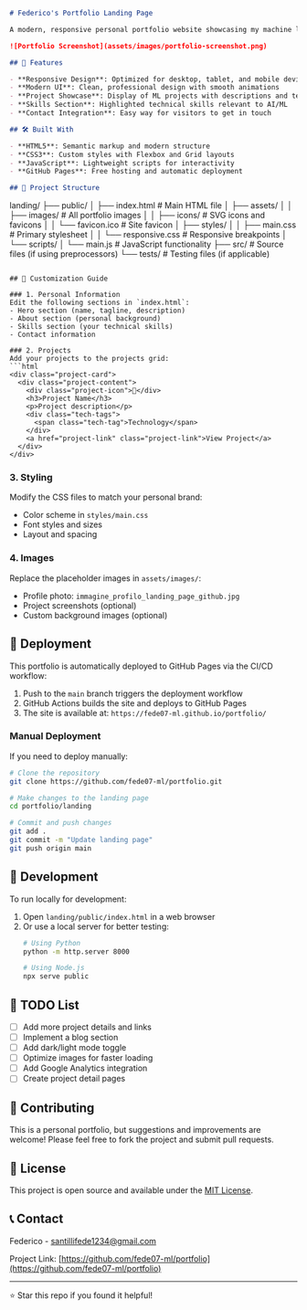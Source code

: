 ```markdown
# Federico's Portfolio Landing Page

A modern, responsive personal portfolio website showcasing my machine learning and AI projects.

![Portfolio Screenshot](assets/images/portfolio-screenshot.png)

## 🚀 Features

- **Responsive Design**: Optimized for desktop, tablet, and mobile devices
- **Modern UI**: Clean, professional design with smooth animations
- **Project Showcase**: Display of ML projects with descriptions and technologies
- **Skills Section**: Highlighted technical skills relevant to AI/ML
- **Contact Integration**: Easy way for visitors to get in touch

## 🛠️ Built With

- **HTML5**: Semantic markup and modern structure
- **CSS3**: Custom styles with Flexbox and Grid layouts
- **JavaScript**: Lightweight scripts for interactivity
- **GitHub Pages**: Free hosting and automatic deployment

## 📁 Project Structure

```
landing/
├── public/
│   ├── index.html          # Main HTML file
│   ├── assets/
│   │   ├── images/         # All portfolio images
│   │   ├── icons/          # SVG icons and favicons
│   │   └── favicon.ico     # Site favicon
│   ├── styles/
│   │   ├── main.css        # Primary stylesheet
│   │   └── responsive.css  # Responsive breakpoints
│   └── scripts/
│       └── main.js         # JavaScript functionality
├── src/                    # Source files (if using preprocessors)
└── tests/                  # Testing files (if applicable)
```

## 🎨 Customization Guide

### 1. Personal Information
Edit the following sections in `index.html`:
- Hero section (name, tagline, description)
- About section (personal background)
- Skills section (your technical skills)
- Contact information

### 2. Projects
Add your projects to the projects grid:
```html
<div class="project-card">
  <div class="project-content">
    <div class="project-icon">🎯</div>
    <h3>Project Name</h3>
    <p>Project description</p>
    <div class="tech-tags">
      <span class="tech-tag">Technology</span>
    </div>
    <a href="project-link" class="project-link">View Project</a>
  </div>
</div>
```

### 3. Styling
Modify the CSS files to match your personal brand:
- Color scheme in `styles/main.css`
- Font styles and sizes
- Layout and spacing

### 4. Images
Replace the placeholder images in `assets/images/`:
- Profile photo: `immagine_profilo_landing_page_github.jpg`
- Project screenshots (optional)
- Custom background images (optional)

## 🚀 Deployment

This portfolio is automatically deployed to GitHub Pages via the CI/CD workflow:

1. Push to the `main` branch triggers the deployment workflow
2. GitHub Actions builds the site and deploys to GitHub Pages
3. The site is available at: `https://fede07-ml.github.io/portfolio/`

### Manual Deployment
If you need to deploy manually:
```bash
# Clone the repository
git clone https://github.com/fede07-ml/portfolio.git

# Make changes to the landing page
cd portfolio/landing

# Commit and push changes
git add .
git commit -m "Update landing page"
git push origin main
```

## 🔧 Development

To run locally for development:
1. Open `landing/public/index.html` in a web browser
2. Or use a local server for better testing:
   ```bash
   # Using Python
   python -m http.server 8000
   
   # Using Node.js
   npx serve public
   ```

## 📝 TODO List

- [ ] Add more project details and links
- [ ] Implement a blog section
- [ ] Add dark/light mode toggle
- [ ] Optimize images for faster loading
- [ ] Add Google Analytics integration
- [ ] Create project detail pages

## 🤝 Contributing

This is a personal portfolio, but suggestions and improvements are welcome! Please feel free to fork the project and submit pull requests.

## 📄 License

This project is open source and available under the [MIT License](LICENSE).

## 📞 Contact

Federico - [santillifede1234@gmail.com](mailto:santillifede1234@gmail.com)

Project Link: [https://github.com/fede07-ml/portfolio](https://github.com/fede07-ml/portfolio)

---

⭐ Star this repo if you found it helpful!
```